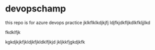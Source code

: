 # devopschamp
this repo is for azure devops practice
jklkflklkdjkjfj
ldjfkjdkfljkdlkfkljjlkd


fkdklfjk


kgkdjkjkfjkldjkfjkldklfjkjd
jkljkkfjgkdjkfk
